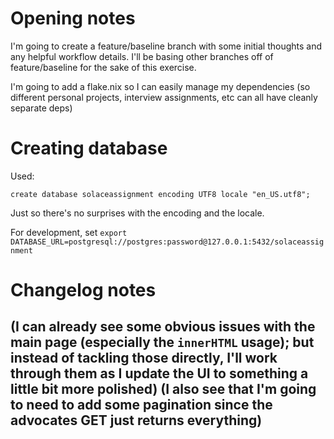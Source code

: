 # Opening notes

I'm going to create a feature/baseline branch with some initial thoughts and any helpful workflow details. I'll be basing other branches off of feature/baseline for the sake of this exercise.

I'm going to add a flake.nix so I can easily manage my dependencies (so different personal projects, interview assignments, etc can all have cleanly separate deps)


# Creating database

Used:
```
create database solaceassignment encoding UTF8 locale "en_US.utf8";
```

Just so there's no surprises with the encoding and the locale.

For development, set `export DATABASE_URL=postgresql://postgres:password@127.0.0.1:5432/solaceassignment`

# Changelog notes
(I can already see some obvious issues with the main page (especially the `innerHTML` usage); but instead of tackling those directly, I'll work through them as I update the UI to something a little bit more polished)
(I also see that I'm going to need to add some pagination since the advocates GET just returns everything)
- 